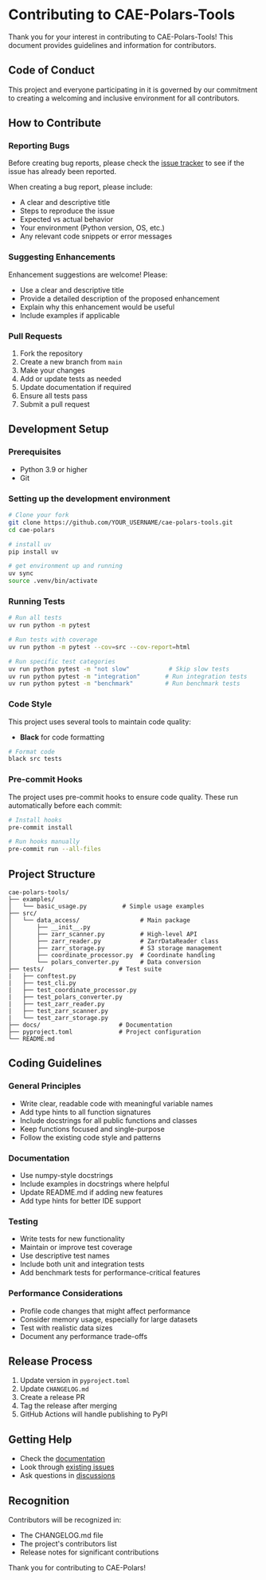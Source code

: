 # Contributing to CAE-Polars-Tools

Thank you for your interest in contributing to CAE-Polars-Tools! This document provides guidelines and information for contributors.

## Code of Conduct

This project and everyone participating in it is governed by our commitment to creating a welcoming and inclusive environment for all contributors.

## How to Contribute

### Reporting Bugs

Before creating bug reports, please check the [issue tracker](https://github.com/nschroed/cae-polars-tools/issues) to see if the issue has already been reported.

When creating a bug report, please include:
- A clear and descriptive title
- Steps to reproduce the issue
- Expected vs actual behavior
- Your environment (Python version, OS, etc.)
- Any relevant code snippets or error messages

### Suggesting Enhancements

Enhancement suggestions are welcome! Please:
- Use a clear and descriptive title
- Provide a detailed description of the proposed enhancement
- Explain why this enhancement would be useful
- Include examples if applicable

### Pull Requests

1. Fork the repository
2. Create a new branch from `main`
3. Make your changes
4. Add or update tests as needed
5. Update documentation if required
6. Ensure all tests pass
7. Submit a pull request

## Development Setup

### Prerequisites

- Python 3.9 or higher
- Git

### Setting up the development environment

```bash
# Clone your fork
git clone https://github.com/YOUR_USERNAME/cae-polars-tools.git
cd cae-polars

# install uv
pip install uv

# get environment up and running
uv sync
source .venv/bin/activate
```

### Running Tests

```bash
# Run all tests
uv run python -m pytest

# Run tests with coverage
uv run python -m pytest --cov=src --cov-report=html

# Run specific test categories
uv run python pytest -m "not slow"           # Skip slow tests
uv run python pytest -m "integration"       # Run integration tests
uv run python pytest -m "benchmark"         # Run benchmark tests
```

### Code Style

This project uses several tools to maintain code quality:

- **Black** for code formatting

```bash
# Format code
black src tests
```

### Pre-commit Hooks

The project uses pre-commit hooks to ensure code quality. These run automatically before each commit:

```bash
# Install hooks
pre-commit install

# Run hooks manually
pre-commit run --all-files
```

## Project Structure

```
cae-polars-tools/
├── examples/
│   └── basic_usage.py          # Simple usage examples
├── src/
│   └── data_access/                 # Main package
│       ├── __init__.py
│       ├── zarr_scanner.py          # High-level API
│       ├── zarr_reader.py           # ZarrDataReader class
│       ├── zarr_storage.py          # S3 storage management
│       ├── coordinate_processor.py  # Coordinate handling
│       └── polars_converter.py      # Data conversion
├── tests/                     # Test suite
|   ├── conftest.py
|   ├── test_cli.py
|   ├── test_coordinate_processor.py
|   ├── test_polars_converter.py
|   ├── test_zarr_reader.py
|   ├── test_zarr_scanner.py
|   └── test_zarr_storage.py
├── docs/                      # Documentation
├── pyproject.toml             # Project configuration
└── README.md
```

## Coding Guidelines

### General Principles

- Write clear, readable code with meaningful variable names
- Add type hints to all function signatures
- Include docstrings for all public functions and classes
- Keep functions focused and single-purpose
- Follow the existing code style and patterns

### Documentation

- Use numpy-style docstrings
- Include examples in docstrings where helpful
- Update README.md if adding new features
- Add type hints for better IDE support

### Testing

- Write tests for new functionality
- Maintain or improve test coverage
- Use descriptive test names
- Include both unit and integration tests
- Add benchmark tests for performance-critical features

### Performance Considerations

- Profile code changes that might affect performance
- Consider memory usage, especially for large datasets
- Test with realistic data sizes
- Document any performance trade-offs

## Release Process

1. Update version in `pyproject.toml`
2. Update `CHANGELOG.md`
3. Create a release PR
4. Tag the release after merging
5. GitHub Actions will handle publishing to PyPI

## Getting Help

- Check the [documentation](https://cae-polars.readthedocs.io)
- Look through [existing issues](https://github.com/nschroed/cae-polars/issues)
- Ask questions in [discussions](https://github.com/nschroed/cae-polars/discussions)

## Recognition

Contributors will be recognized in:
- The CHANGELOG.md file
- The project's contributors list
- Release notes for significant contributions

Thank you for contributing to CAE-Polars!
